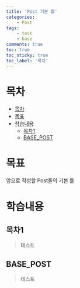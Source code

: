 ```yaml
---
title: 'Post 기본 틀'
categories:
    - Post
tags:
    - test
    - base
comments: true
toc: true
toc_sticky: true
toc_label: '목차'
---
```


# 목차

- [목차](#목차)
- [목표](#목표)
- [학습내용](#학습내용)
  - [목차1](#목차1)
  - [BASE_POST](#base_post)

# 목표

앞으로 작성할 Post들의 기본 틀

# 학습내용

## 목차1

> 테스트

## BASE_POST

> 테스트
